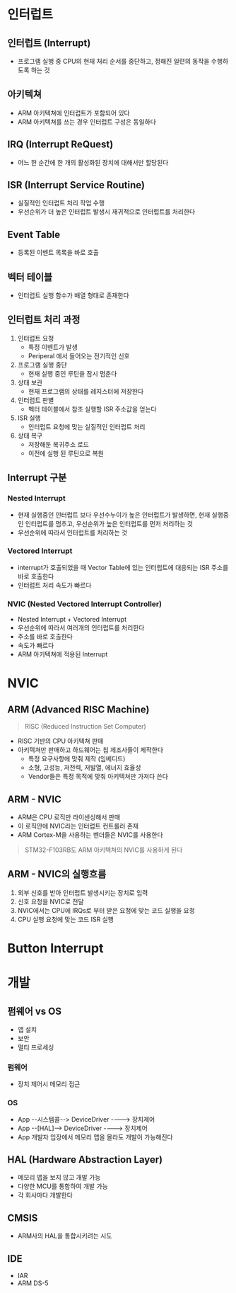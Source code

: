 # 인터럽트

## 인터럽트 (Interrupt)

- 프로그램 실행 중 CPU의 현재 처리 순서를 중단하고, 정해진 일련의 동작을 수행하도록 하는 것

## 아키텍쳐

- ARM 아키텍쳐에 인터럽트가 포함되어 있다
- ARM 아키텍쳐를 쓰는 경우 인터럽트 구성은 동일하다

## IRQ (Interrupt ReQuest)

- 어느 한 순간에 한 개의 활성화된 장치에 대해서만 할당된다

## ISR (Interrupt Service Routine)

- 실질적인 인터럽트 처리 작업 수행
- 우선순위가 더 높은 인터럽트 발생시 재귀적으로 인터럽트를 처리한다

## Event Table

- 등록된 이벤트 목록을 바로 호출

## 벡터 테이블

- 인터럽트 실행 함수가 배열 형태로 존재한다

## 인터럽트 처리 과정

1. 인터럽트 요청
   - 특정 이벤트가 발생
   - Periperal 에서 들어오는 전기적인 신호
2. 프로그램 실행 중단
   - 현재 실행 중인 루틴을 잠시 멈춘다
3. 상태 보관
   - 현재 프로그램의 상태를 레지스터에 저장한다
4. 인터럽트 판별
   - 벡터 테이블에서 참조 실행할 ISR 주소값을 얻는다
5. ISR 실행
   - 인터럽트 요청에 맞는 실질적인 인터럽트 처리
6. 상태 복구
   - 저장해둔 복귀주소 로드
   - 이전에 실행 된 루틴으로 복원

## Interrupt 구분

### Nested Interrupt

- 현재 실행중인 인터럽트 보다 우선수누이가 높은 인터럽트가 발생하면, 현재 실행중인 인터럽트를 멈추고, 우선순위가 높은 인터럽트를 먼저 처리하는 것
- 우선순위에 따라서 인터럽트를 처리하는 것

### Vectored Interrupt

- interrupt가 호출되었을 때 Vector Table에 있는 인터럽트에 대응되는 ISR 주소를 바로 호출한다
- 인터럽트 처리 속도가 빠르다

### NVIC (Nested Vectored Interrupt Controller)

- Nested Interrupt + Vectored Interrupt
- 우선순위에 따라서 여러개의 인터럽트를 처리한다
- 주소를 바로 호출한다
- 속도가 빠르다
- ARM 아키텍쳐에 적용된 Interrupt

# NVIC

## ARM (Advanced RISC Machine)

> RISC (Reduced Instruction Set Computer)

- RISC 기반의 CPU 아키텍쳐 판매
- 아키텍쳐만 판매하고 하드웨어는 칩 제조사들이 제작한다
  - 특정 요구사항에 맞춰 제작 (임베디드)
  - 소형, 고성능, 저전력, 저발열, 에너지 효율성
  - Vendor들은 특정 목적에 맞춰 아키텍쳐만 가져다 쓴다

## ARM - NVIC

- ARM은 CPU 로직만 라이센싱해서 판매
- 이 로직안에 NVIC라는 인터럽트 컨트롤러 존재
- ARM Cortex-M을 사용하는 벤더들은 NVIC를 사용한다

> STM32-F103RB도 ARM 아키텍쳐의 NVIC를 사용하게 된다

## ARM - NVIC의 실행흐름

1. 외부 신호를 받아 인터럽트 발생시키는 장치로 입력
2. 신호 요청을 NVIC로 전달
3. NVIC에서는 CPU에 IRQs로 부터 받은 요청에 맞는 코드 실행을 요청
4. CPU 실행 요청에 맞는 코드 ISR 실행

# Button Interrupt


# 개발

## 펌웨어 vs OS

- 앱 설치
- 보안
- 멀티 프로세싱

### 펌웨어

- 장치 제어시 메모리 접근

### OS

- App --시스템콜--> DeviceDriver ----> 장치제어
- App --[HAL]--> DeviceDriver ----> 장치제어
- App 개발자 입장에서 메모리 맵을 몰라도 개발이 가능해진다

## HAL (Hardware Abstraction Layer)

- 메모리 맵을 보지 않고 개발 가능
- 다양한 MCU를 통합하여 개발 가능
- 각 회사마다 개발한다

## CMSIS

- ARM사의 HAL을 통합시키려는 시도

## IDE

- IAR
- ARM DS-5

